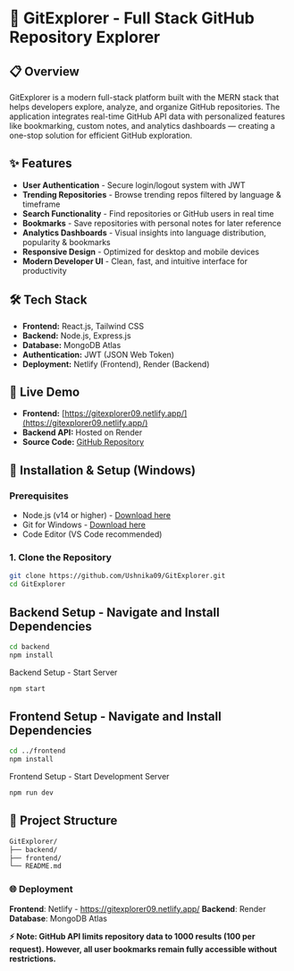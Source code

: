 # 🧭 GitExplorer - Full Stack GitHub Repository Explorer

## 📋 Overview
GitExplorer is a modern full-stack platform built with the MERN stack that helps developers explore, analyze, and organize GitHub repositories. The application integrates real-time GitHub API data with personalized features like bookmarking, custom notes, and analytics dashboards — creating a one-stop solution for efficient GitHub exploration.

## ✨ Features
- **User Authentication** - Secure login/logout system with JWT  
- **Trending Repositories** - Browse trending repos filtered by language & timeframe  
- **Search Functionality** - Find repositories or GitHub users in real time  
- **Bookmarks** - Save repositories with personal notes for later reference  
- **Analytics Dashboards** - Visual insights into language distribution, popularity & bookmarks  
- **Responsive Design** - Optimized for desktop and mobile devices  
- **Modern Developer UI** - Clean, fast, and intuitive interface for productivity  

## 🛠️ Tech Stack
- **Frontend:** React.js, Tailwind CSS  
- **Backend:** Node.js, Express.js  
- **Database:** MongoDB Atlas  
- **Authentication:** JWT (JSON Web Token)  
- **Deployment:** Netlify (Frontend), Render (Backend)  

## 🚀 Live Demo
- **Frontend:** [https://gitexplorer09.netlify.app/](https://gitexplorer09.netlify.app/)  
- **Backend API:** Hosted on Render  
- **Source Code:** [GitHub Repository](https://github.com/Ushnika09/GitExplorer.git)  

## 🚀 Installation & Setup (Windows)

### Prerequisites
- Node.js (v14 or higher) - [Download here](https://nodejs.org/)  
- Git for Windows - [Download here](https://git-scm.com/)  
- Code Editor (VS Code recommended)  

### 1. Clone the Repository
```bash
git clone https://github.com/Ushnika09/GitExplorer.git
cd GitExplorer
```
## Backend Setup - Navigate and Install Dependencies
```bash
cd backend
npm install
```
Backend Setup - Start Server
```bash
npm start
```
## Frontend Setup - Navigate and Install Dependencies
```bash
cd ../frontend
npm install
```
Frontend Setup - Start Development Server
```bash
npm run dev
```
## 📁 Project Structure
```bash
GitExplorer/
├── backend/
├── frontend/
└── README.md
```
### 🌐 Deployment
**Frontend**: Netlify - https://gitexplorer09.netlify.app/
**Backend**: Render
**Database**: MongoDB Atlas

**⚡ Note: GitHub API limits repository data to 1000 results (100 per request). However, all user bookmarks remain fully accessible without restrictions.**
